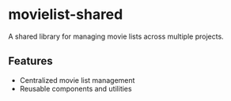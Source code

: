 # movielist-shared

A shared library for managing movie lists across multiple projects.

## Features

- Centralized movie list management
- Reusable components and utilities
